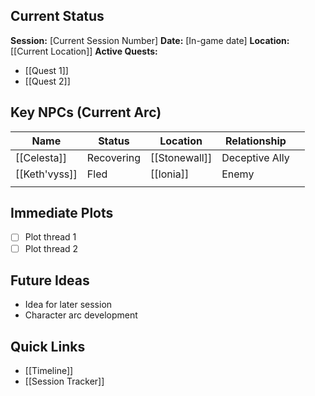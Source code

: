 ## Current Status
**Session:** [Current Session Number]
**Date:** [In-game date]
**Location:** [[Current Location]]
**Active Quests:** 
- [[Quest 1]]
- [[Quest 2]]

## Key NPCs (Current Arc)
| Name          | Status     | Location      | Relationship   |     |
| ------------- | ---------- | ------------- | -------------- | --- |
| [[Celesta]]   | Recovering | [[Stonewall]] | Deceptive Ally |     |
| [[Keth'vyss]] | Fled       | [[Ionia]]     | Enemy          |     |
|               |            |               |                |     |

## Immediate Plots
- [ ] Plot thread 1
- [ ] Plot thread 2

## Future Ideas
- Idea for later session
- Character arc development

## Quick Links
- [[Timeline]]
- [[Session Tracker]]
